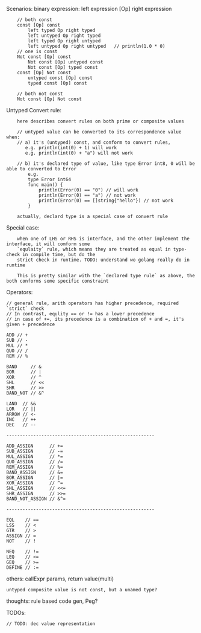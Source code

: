 Scenarios:
    binary expression:
    left expression [Op] right expression

        // both const
        const [Op] const
            left typed Op right typed
            left untyped Op right typed
            left typed Op right untyped
            left untyped Op right untyped   // println(1.0 * 0)
        // one is const
        Not const [Op] const
            Not const [Op] untyped const
            Not const [Op] typed const
        const [Op] Not const
            untyped const [Op] const
            typed const [Op] const

        // both not const
        Not const [Op] Not const

Untyped Convert rule:

        here describes convert rules on both prime or composite values

        // untyped value can be converted to its correspondence value when:
        // a) it's (untyped) const, and conform to convert rules, 
           e.g. println(int(0) + 1) will work
           e.g. println(int(0) + "a") will not work

        // b) it's declared type of value, like type Error int8, 0 will be able to converted to Error
            e.g. 
            type Error int64
            func main() {
                println(Error(0) == "0") // will work
                println(Error(0) == "a") // not work
                println(Error(0) == []string{"hello"}) // not work
            }
        
        actually, declard type is a special case of convert rule

Special case:

        when one of LHS or RHS is interface, and the other implement the interface, it will comform some 
        `equlaity` rule, which means they are treated as equal in type-check in compile time, but do the
        strict check in runtime. TODO: understand wo golang really do in runtime

        This is pretty similar with the `declared type rule` as above, the both conforms some specific constraint

Operators:
    
    // general rule, arith operators has higher precedence, required `strict` check
    // In contrast, equlity == or != has a lower precedence
    // in case of +=, its precedence is a combination of + and =, it's given + precedence

	ADD // +
	SUB // -
	MUL // *
	QUO // /
	REM // %

	BAND     // &
	BOR      // |
	XOR      // ^
	SHL      // <<
	SHR      // >>
	BAND_NOT // &^

    LAND  // &&
    LOR   // ||
    ARROW // <-
    INC   // ++
    DEC   // --

    -------------------------------------------------------

	ADD_ASSIGN      // +=
	SUB_ASSIGN      // -=
	MUL_ASSIGN      // *=
	QUO_ASSIGN      // /=
	REM_ASSIGN      // %=
	BAND_ASSIGN     // &=
	BOR_ASSIGN      // |=
	XOR_ASSIGN      // ^=
	SHL_ASSIGN      // <<=
	SHR_ASSIGN      // >>=
	BAND_NOT_ASSIGN // &^=

    -------------------------------------------------------

	EQL    // ==
	LSS    // <
	GTR    // >
	ASSIGN // =
	NOT    // !

	NEQ    // !=
	LEQ    // <=
	GEQ    // >=
	DEFINE // :=


others:
    callExpr
        params, return value(multi)
    
    untyped composite value is not const, but a unamed type?

thoughts:
    rule based code gen, Peg?


TODOs: 

    // TODO: dec value representation
